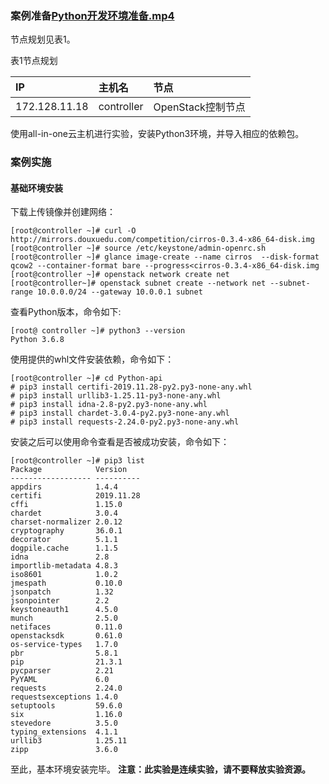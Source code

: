 ### 案例准备[Python开发环境准备.mp4](https://fdfs.douxuedu.com/group1/M00/00/4B/wKggBmIxsFWEG5PhAAAAANoeBPw990.mp4)

节点规划见表1。

表1节点规划

| IP            | 主机名     | 节点              |
| :------------ | :--------- | :---------------- |
| 172.128.11.18 | controller | OpenStack控制节点 |

使用all-in-one云主机进行实验，安装Python3环境，并导入相应的依赖包。

### 案例实施

#### 基础环境安装

下载上传镜像并创建网络：

```shell
[root@controller ~]# curl -O http://mirrors.douxuedu.com/competition/cirros-0.3.4-x86_64-disk.img
[root@controller ~]# source /etc/keystone/admin-openrc.sh
[root@controller ~]# glance image-create --name cirros  --disk-format qcow2 --container-format bare --progress<cirros-0.3.4-x86_64-disk.img
[root@controller ~]# openstack network create net
[root@controller~]# openstack subnet create --network net --subnet-range 10.0.0.0/24 --gateway 10.0.0.1 subnet
```

查看Python版本，命令如下:

```shell
[root@ controller ~]# python3 --version
Python 3.6.8
```

使用提供的whl文件安装依赖，命令如下：

```shell
[root@controller ~]# cd Python-api
# pip3 install certifi-2019.11.28-py2.py3-none-any.whl 
# pip3 install urllib3-1.25.11-py3-none-any.whl 
# pip3 install idna-2.8-py2.py3-none-any.whl 
# pip3 install chardet-3.0.4-py2.py3-none-any.whl
# pip3 install requests-2.24.0-py2.py3-none-any.whl 
```

安装之后可以使用命令查看是否被成功安装，命令如下：

```shell
[root@controller ~]# pip3 list
Package            Version
------------------ ----------
appdirs            1.4.4
certifi            2019.11.28
cffi               1.15.0
chardet            3.0.4
charset-normalizer 2.0.12
cryptography       36.0.1
decorator          5.1.1
dogpile.cache      1.1.5
idna               2.8
importlib-metadata 4.8.3
iso8601            1.0.2
jmespath           0.10.0
jsonpatch          1.32
jsonpointer        2.2
keystoneauth1      4.5.0
munch              2.5.0
netifaces          0.11.0
openstacksdk       0.61.0
os-service-types   1.7.0
pbr                5.8.1
pip                21.3.1
pycparser          2.21
PyYAML             6.0
requests           2.24.0
requestsexceptions 1.4.0
setuptools         59.6.0
six                1.16.0
stevedore          3.5.0
typing_extensions  4.1.1
urllib3            1.25.11
zipp               3.6.0
```

至此，基本环境安装完毕。
**注意：此实验是连续实验，请不要释放实验资源。**